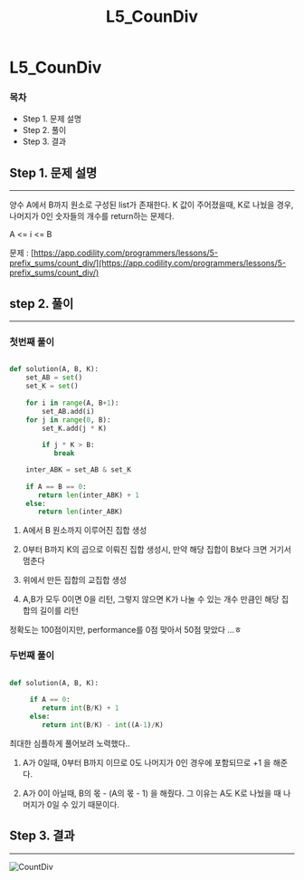 ﻿---  
title:  "L5_CounDiv"  
  
categories:  
 - Codility
tags:  
 - Study, Codility
 
---

# L5_CounDiv
### 목차

-  Step 1. 문제 설명
-  Step 2. 풀이
-  Step 3. 결과

## Step 1. 문제 설명
---
양수 A에서 B까지 원소로 구성된 list가 존재한다. K 값이 주어졌을때, 
K로 나눴을 경우, 나머지가 0인 숫자들의 개수를 return하는 문제다.

A <= i <= B

문제 : 
[https://app.codility.com/programmers/lessons/5-prefix_sums/count_div/](https://app.codility.com/programmers/lessons/5-prefix_sums/count_div/)


## step 2. 풀이
---

### 첫번째 풀이 
```python

def solution(A, B, K):
    set_AB = set()
	set_K = set()
	
	for i in range(A, B+1):
		set_AB.add(i)
	for j in range(0, B):
		set_K.add(j * K)
		
		if j * K > B:
		   break

	inter_ABK = set_AB & set_K
 
	if A == B == 0:
	   return len(inter_ABK) + 1
	else:
	   return len(inter_ABK)

```
1. A에서 B 원소까지 이루어진 집합 생성 

2. 0부터 B까지 K의 곱으로 이뤄진 집합 생성시, 만약 해당 집합이 B보다 크면 거기서 멈춘다

3.  위에서 만든 집합의 교집합 생성

4. A,B가 모두 0이면 0을 리턴, 그렇지 않으면 K가 나눌 수 있는 개수 만큼인 해당 집합의 길이를 리턴

정확도는 100점이지만, performance를 0점 맞아서 50점 맞았다 ...ㅎ

### 두번째 풀이

```python

def solution(A, B, K):
 
	 if A == 0:
		return int(B/K) + 1
	 else:
		return int(B/K) - int((A-1)/K)

```
최대한 심플하게 풀어보려 노력했다..

1. A가 0일때, 0부터 B까지 이므로 0도 나머지가 0인 경우에 포함되므로 +1 을 해준다.

2. A가 0이 아닐때, B의 몫 - (A의 몫 - 1) 을 해줬다. 그 이유는 A도 K로 나눴을 때 나머지가 0일 수 있기 때문이다.


## Step 3. 결과
---

![CountDiv](https://user-images.githubusercontent.com/59912557/76542848-f4b59880-64c8-11ea-958c-40b37cad635f.PNG)


